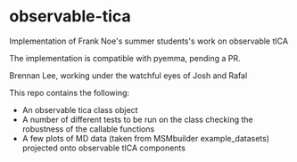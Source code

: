 # observable-tica
Implementation of Frank Noe's summer students's work on observable tICA

The implementation is compatible with pyemma, pending a PR.

Brennan Lee, working under the watchful eyes of Josh and Rafal

This repo contains the following:
  - An observable tica class object
  - A number of different tests to be run on the class checking the robustness of the callable functions
  - A few plots of MD data (taken from MSMbuilder example_datasets) projected onto observable tICA components
 
